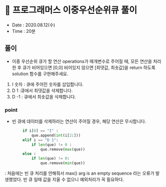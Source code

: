 # 🐶 프로그래머스 이중우선순위큐 풀이
- Date : 2020.08.12(수)
- Time : 20분

## 풀이

- 이중 우선순위 큐가 할 연산 operations가 매개변수로 주어질 때, 모든 연산을 처리한 후 큐가 비어있으면 [0,0] 비어있지 않으면 [최댓값, 최솟값]을 return 하도록 solution 함수를 구현해주세요.
1) I 숫자 : 큐에 주어진 숫자를 삽입합니다.
2) D 1 :큐에서 최댓값을 삭제합니다.
3) D -1 : 큐에서 최솟값을 삭제합니다.

### point
- 빈 큐에 데이터를 삭제하라는 연산이 주어질 경우, 해당 연산은 무시합니다.

```python
        if i[0] == "I" :
            que.append(int(i[2:]))
        elif i == "D 1":
            if len(que) != 0 :
                que.remove(max(que))
        else :
            if len(que) != 0:
                que.remove(min(que))
```
: 처음에는 빈 큐 처리를 안해줘서 max() arg is an empty sequence 라는 오류가 발생했었다. 빈 큐 일때 값을 지울 수 없으니 예외처리가 꼭 필요하다.